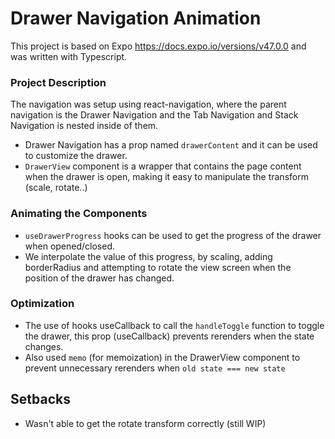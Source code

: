 # Drawer Navigation Animation

This project is based on Expo https://docs.expo.io/versions/v47.0.0 and was written with Typescript.

### Project Description

The navigation was setup using react-navigation, where the parent navigation is the Drawer Navigation and the Tab Navigation and Stack Navigation is nested inside of them.

- Drawer Navigation has a prop named `drawerContent` and it can be used to customize the drawer.
- `DrawerView` component is a wrapper that contains the page content when the drawer is open, making it easy to manipulate the transform (scale, rotate..)

### Animating the Components

- `useDrawerProgress` hooks can be used to get the progress of the drawer when opened/closed.
- We interpolate the value of this progress, by scaling, adding borderRadius and attempting to rotate the view screen when the position of the drawer has changed.

### Optimization

- The use of hooks useCallback to call the `handleToggle` function to toggle the drawer, this prop (useCallback) prevents rerenders when the state changes.
- Also used `memo` (for memoization) in the DrawerView component to prevent unnecessary rerenders when `old state === new state`

## Setbacks

- Wasn't able to get the rotate transform correctly (still WIP)
